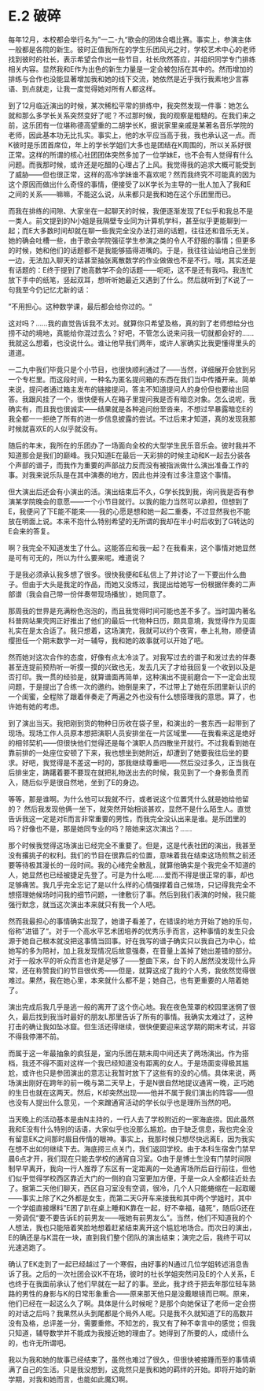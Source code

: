 # E.2 破碎

每年12月，本校都会举行名为”一二-九“歌会的团体合唱比赛。事实上，参演主体一般都是各院的新生。彼时正值我所在的学生乐团风光之时，学校艺术中心的老师找到彼时的社长，表示希望合作出一些节目，社长欣然答应，并组织同学专门排练相关内容。显然我和E作为出色的新生力量是一定会被包括在其中的。然而增加的排练与合作也没能显著增加我和她的线下交流，她依然是近乎我行我素地少言寡语、到点就走，让我一度觉得她对所有人都这样。

到了12月临近演出的时候，某次稀松平常的排练中，我突然发现一件事：她怎么就和那么多学长关系突然变好了呢？不过那时候，我的观察是粗糙的。在我们来之前，这乐团有一位堪称德高望重的二胡学长K，据说家里亲戚是某著名音乐学院的老师，因此基本功无比扎实。事实上，他的水平应当高于我，我也承认这一点。而K彼时是乐团首席位，年上的学长学姐们大多也是团结在K周围的，所以关系好很正常。这样的所谓的核心社团团体突然多加了一位学妹E，也不会有人觉得有什么问题。而我那时候，或许还是吃醋的心理占了上风。我觉得我的追求大概可能受到了威胁——但也很正常，这样的高冷学妹谁不喜欢呢？然而我终究不可能真的因为这个原因而做出什么奇怪的事情，便接受了以K学长为主导的一批人加入了我和E之间的关系——嘛嘛，不能这么说，从来都只是我和她在这个乐团里而已。

而我在排练的间隙、大家坐在一起聊天的时候，我便逐渐发现了E似乎和我总不是一类人。前文提到的N小姐是我隔壁专业同为计算机学科，甚至似乎更能聊到一起；而E大多数时间却就在聊一些我完全没办法打进的话题，往往还和音乐无关。她的确会吐槽一些，由于歌会学院强征学生参演之类的令人不舒服的事情；但更多的时候，她和他们的话题都不是我能够插得进嘴的。于是，我往往讪讪地自己坐到一边，无法加入聊天的话甚至抽张离散数学的作业做做也不是不行。哦，其实还是有话题的：E终于提到了她高数学不会的话题——呃呃，这不是还有我吗。我连忙放下手中的纸笔，竖起双耳，想听听她最近又遇到了什么。然后就听到了K说了一句我至今仍记忆尤新的话：

”不用担心。这种数学课，最后都会给你过的。“

这对吗？……我的直觉告诉我不太对。就算你只希望及格，真的到了老师想给分也捞不动的境地，真能给你混过去么？好吧，不管怎么说来问我一切就都会好的……我就这么想着，也没说什么。谁让他早我们两年，或许人家确实比我更懂得里头的道道。

一二九中我们毕竟只是个小节目，也很快顺利通过了——当然，详细展开会放到另一个专栏里。而这段时间，一种名为匿名提问箱的东西在我们当中传播开来。简单来说，提问者通过箱主发布的链接提问，答主不知道提问人的身份但也要给出回答。我跟风挂了一个，很快便有人在箱子里提问我是否有暗恋对象。怎么说呢，我确实有，而且我也很诚实——结果就是各种追问纷至沓来，不想过早暴露暗恋E的我全都一一拒绝了所有的进一步信息披露的尝试。不过后来才知道，真的发现我那时候就喜欢E的人似乎就没有。

随后的年末，我所在的乐团办了一场面向全校的大型学生民乐音乐会。彼时我并不知道那会是我们的巅峰。我只知道E在最后一天彩排的时候主动和K一起去分装各个声部的谱子，而我作为重要的声部战力反而没有被指派做什么演出准备工作的事。对我来说乐队是在其中演奏的地方，因此也并没有过多注意这个事情。

但大演出后还会有小演出的活。演出结束后不久，G学长找到我，询问我是否有参演某学院晚会的意愿——一个小节目就行。以我的能力当然可以承担，但想到了E，我便问了下E能不能来——我的心愿是想和她一起二重奏，不过显然我也不能放在明面上说。本来不抱什么特别希望的无所谓的我却在半小时后收到了G转达的E会来的答复。

啊？我完全不知道发生了什么。这能答应和我一起？在我看来，这个事情对她显然是可有可无的，所以为什么要来呢。难道说？

于是我必须承认我多想了很多。很快我便和E私信上了并讨论了一下要出什么曲子。但由于大头是我定的作品，而她又没练过，我提出给她写一份根据伴奏的二声部谱（我会自己带一份伴奏带现场播放），她同意了。

那周我的世界是充满粉色泡泡的，而且我觉得时间可能也差不多了。当时国内著名科普网站果壳网正好推出了他们的最后一代物种日历，颇具意境，我觉得作为见面礼实在是太合适了。我只想着，这场演完，我就可以约个夜宵，奉上礼物，顺便请缨担任一个期末数学一对一辅导，我和她的故事就可以开始了吧。

然而她对这次合作的态度，好像有点太冷淡了。对我写过去的谱子和发过去的伴奏甚至连提前预热听一听摸一摸的兴致也无，发去几天了才给我回复一个收到以及是否打印。我一贯的经验是，就算谱面再简单，这种演出不提前磨合一下一定会出现问题，于是提出了合练一次的邀约。她倒是来了，不过带上了她在乐团里新认识的一个闺蜜，全程除了跟着伴奏走了两遍之外也没有什么想搭理我的意思。算了，也许她有她的考虑。

到了演出当天。我把刚到货的物种日历收在袋子里，和演出的一套东西一起带到了现场。现场工作人员原本想把演职人员安排坐在一片区域里——在我看来这是绝好的相邻契机——但很快他们觉得还是每个演职人员四散坐开就行。不过我看到她在靠前排的一处座位安顿了下来，我也想坐到她附近，却遭到了她要我往后坐的要求。好吧，我觉得是不差这一时的，那我继续尊重吧——然后没过多久，正当我在后排坐定，踌躇着要不要现在就把礼物送出去的时候，我见到了一个身影鱼贯而入，随后似乎是很自然地，坐到了E的身边。

等等，那是谁啊。为什么他可以我就不行，或者说这个位置凭什么就是她给他留的？ 然后我发现他俩一坐下，就突然开始相谈甚欢，显然不是什么陌生人。直觉告诉我这一定是对E而言非常重要的男性，而我完全没认出来是谁。是乐团里的吗？好像也不是，那是她同专业的吗？陪她来这次演出？……

那个时候我觉得这场演出已经完全不重要了。但是，这是代表社团的演出，我甚至没有撂挑子的权利。我们的节目在很靠后的位置，意味着我在结束这场煎熬之前还要等待极其漫长的一段时间。我的心绪完全散乱，就算他确实是个我完全不知道的人，她显然也已经被捷足先登了。可是为什么呢……爱而不得是很正常的事，却也足够痛苦。我几乎完全忘记了是以什么样的心情强撑着自己候场，只记得我完全不想搭理她候场时问我的细节问题，一律敷衍了事。然后到我们表演的时候，我只能强行默念，就当这次演出本来就只有我一个人吧。

然而我最担心的事情确实出现了，她谱子看差了，在错误的地方开始了她的乐句，俗称”进错了“。对于一个高水平艺术团培养的优秀乐手而言，这种事情的发生只会源于她自己根本就没把这事情当回事。好在我写的谱子确实只以我自己为中心，给她写的多为陪衬，加上我发现情况后故意强奏，在音量上盖掉了她出差错的部分。对于一般水平的听众而言也许是足够了——整曲下来，台下的人居然没发现什么异常，还在称赞我们的节目很优秀——但是，就算这成了我的个人秀，我依然觉得很难过。果然，我在她心里，本来就什么都不是；她自己，也有更重要的人陪着她了。

演出完成后我几乎是逃一般的离开了这个伤心地。我在夜色笼罩的校园里迷惘了很久，最后找到我当时最好的朋友L那里告诉了所有的事情。我确实太难过了，这种打击的确让我如坠冰窟。但生活还得继续，很快便要迎来这学期的期末考试，并容不得我停滞不前。

而属于这一年最抽象的疯狂是，室内乐团在期末周中间还夹了两场演出。作为搭档，我还不得不面对这样一个我已经知道没有距离的女人。于是场面变得极其尴尬，或许也只是参团演出的意志让我暂时放下了这些有的没的心情。具体来说，两场演出刚好在跨年的前一晚与第二天早上，于是N很自然地提议通宵一晚，正巧她的生日也就在这两天。然后，K却突然出现——他并不属于我们演出的阵容——但也没有人提出什么意见，一个来蹭通宵活动的学长似乎也是理所当然的吧。

当天晚上的活动基本是由N主持的，一行人去了学校附近的一家海底捞。因此虽然我和E没有什么特别的话语，大家似乎也没那么尴尬。由于缺乏信息，我也完全没有留意EK之间那时眉目传情的眼神。事实上，我那时候只想尽快远离E，因为我实在想不出如何继续下去。海底捞三点关门，我们返回学校。由于本科生宿舍门禁早晨6点才开，我们现在只能去学校的通宵自习室。G由于是博士生没有门禁时间限制早早离开，我向一行人推荐了东区有一定距离的一处通宵场所后自行前往，但他们似乎觉得学校西区靠近大门的一侧的自习室更加方便，于是一众人全都往近处去了。据第二天他们聊天，西区自习室没有空调，很冷，几个人只能蜷缩在一起取暖——事实上除了K之外都是女生，而第二天G开车来接我和其中两个学姐时，其中一个学姐直接爆料”E困了趴在桌上睡和K靠在一起，好不幸福，磕死“，随后G还在一旁调侃“要不要告诉E的前男友——哦她有前男友么”。当然，他们不知道我的个人想法，我也只能陪着笑脸地想着赶紧结束离开这个尴尬地场合。而次日的演出，E的确还是与K混在一块，直到我们整个团队的演出结束；演完之后，我终于可以光速逃跑了。

确认了EK走到了一起已经越过了一个寒假，由好事的N通过几位学姐转述消息告诉了我。之后的一次社团会议K不在场，彼时的社长学姐突然问及E的个人关系，E也终于在我面前承认了他们早就在一起了的事。至此，我才终于把去年那位轻车熟路的男性的身影与K的日常形象重合——原来那天他只是没戴眼镜而已啊。原来，他们已经在一起这么久了啊。具体是什么时候呢？是那个向她保证了老师一定会捞的对话之后吗？我果然从头到尾都是个局外人呢。只是我不久就知道了E的高数并没有及格，总评差一分，需要重修。不知怎的，我又有了种不幸言中的感觉；但我只知道，辅导数学并不能成为我接近她的理由了。她得到了所要的人，成绩什么的，也许无所谓吧。

我以为我和她的故事已经结束了，虽然也难过了很久，但很快被接踵而至的事情填满了自己的生活。只是我没想到，这竟然只是我和她的羁绊的开始。即将开始的新学期，对我和她而言，也能如此魔幻啊。
